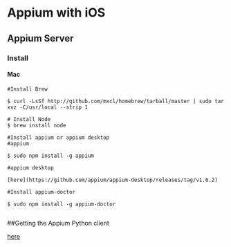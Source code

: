 # Appium with iOS


## Appium Server

### Install

#### Mac

``` bash= 
#Install Brew

$ curl -LsSf http://github.com/mxcl/homebrew/tarball/master | sudo tar xvz -C/usr/local --strip 1

# Install Node
$ brew install node

#Install appium or appium desktop
#appium 

$ sudo npm install -g appium

#appium desktop

[here](https://github.com/appium/appium-desktop/releases/tag/v1.6.2)

#Install appium-doctor

$ sudo npm install -g appium-doctor


```

##Getting the Appium Python client

[here](https://github.com/appium/python-client)






